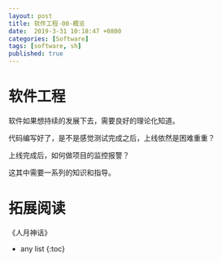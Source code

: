 ```yaml
---
layout: post
title: 软件工程-00-概览
date:  2019-3-31 10:18:47 +0800
categories: [Software]
tags: [software, sh]
published: true
---
```


# 软件工程

软件如果想持续的发展下去，需要良好的理论化知道。

代码编写好了，是不是感觉测试完成之后，上线依然是困难重重？

上线完成后，如何做项目的监控报警？

这其中需要一系列的知识和指导。

# 拓展阅读

《人月神话》

* any list
{:toc}